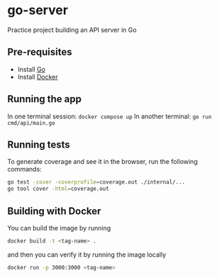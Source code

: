# go-server
Practice project building an API server in Go

## Pre-requisites
- Install [Go](https://go.dev/doc/install)
- Install [Docker](https://docs.docker.com/get-docker)

## Running the app
In one terminal session: `docker compose up`
In another terminal: `go run cmd/api/main.go`

## Running tests
To generate coverage and see it in the browser, run the following commands:

```bash
go test -cover -coverprofile=coverage.out ./internal/...
go tool cover -html=coverage.out
```

## Building with Docker
You can build the image by running

```bash
docker build -t <tag-name> .
```

and then you can verify it by running the image locally

```bash
docker run -p 3000:3000 <tag-name>
```
